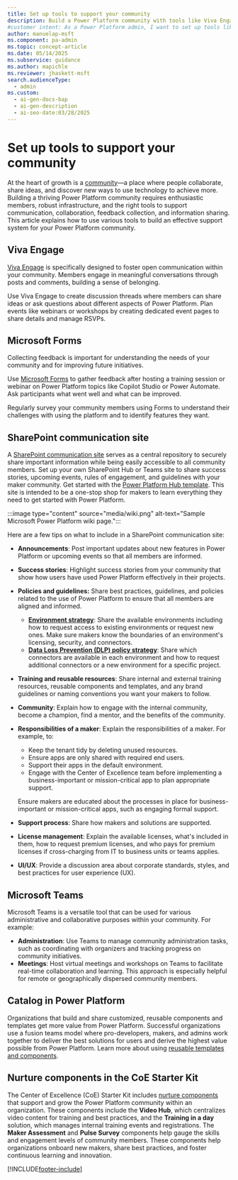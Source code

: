 ```yaml
---
title: Set up tools to support your community
description: Build a Power Platform community with tools like Viva Engage, Microsoft Forms, and SharePoint to foster collaboration, share ideas, and drive innovation.
#customer intent: As a Power Platform admin, I want to set up tools like Viva Engage, Microsoft Forms, and SharePoint to support my community so that I can foster collaboration and innovation.
author: manuelap-msft
ms.component: pa-admin
ms.topic: concept-article
ms.date: 05/14/2025
ms.subservice: guidance
ms.author: mapichle
ms.reviewer: jhaskett-msft
search.audienceType:
  - admin
ms.custom:
  - ai-gen-docs-bap
  - ai-gen-description
  - ai-seo-date:03/28/2025
---
```


# Set up tools to support your community

At the heart of growth is a [community](community-goals.md)—a place where people collaborate, share ideas, and discover new ways to use technology to achieve more. Building a thriving Power Platform community requires enthusiastic members, robust infrastructure, and the right tools to support communication, collaboration, feedback collection, and information sharing. This article explains how to use various tools to build an effective support system for your Power Platform community.    

## Viva Engage

[Viva Engage](/viva/engage/overview) is specifically designed to foster open communication within your community. Members engage in meaningful conversations through posts and comments, building a sense of belonging.

Use Viva Engage to create discussion threads where members can share ideas or ask questions about different aspects of Power Platform. Plan events like webinars or workshops by creating dedicated event pages to share details and manage RSVPs.

## Microsoft Forms

Collecting feedback is important for understanding the needs of your community and for improving future initiatives.

Use [Microsoft Forms](https://support.microsoft.com/office/what-is-microsoft-forms-6b391205-523c-45d2-b53a-fc10b22017c8) to gather feedback after hosting a training session or webinar on Power Platform topics like Copilot Studio or Power Automate. Ask participants what went well and what can be improved.  

Regularly survey your community members using Forms to understand their challenges with using the platform and to identify features they want.  

## SharePoint communication site

A [SharePoint communication site](https://support.microsoft.com/office/plan-your-sharepoint-communication-site-35d9adfe-d5cc-462f-a63a-bae7f2529182) serves as a central repository to securely share important information while being easily accessible to all community members. Set up your own SharePoint Hub or Teams site to share success stories, upcoming events, rules of engagement, and guidelines with your maker community. Get started with the [Power Platform Hub template](sharepoint-site-template.md). This site is intended to be a one-stop shop for makers to learn everything they need to get started with Power Platform.  

:::image type="content" source="media/wiki.png" alt-text="Sample Microsoft Power Platform wiki page.":::

Here are a few tips on what to include in a SharePoint communication site:  

- **Announcements**: Post important updates about new features in Power Platform or upcoming events so that all members are informed.

- **Success stories**: Highlight success stories from your community that show how users have used Power Platform effectively in their projects.

- **Policies and guidelines:** Share best practices, guidelines, and policies related to the use of Power Platform to ensure that all members are aligned and informed.
  - **[Environment strategy](../white-papers/environment-strategy.md)**: Share the available environments including how to request access to existing environments or request new ones. Make sure makers know the boundaries of an environment's licensing, security, and connectors.
  - **[Data Loss Prevention (DLP) policy strategy](dlp-strategy.md)**: Share which connectors are available in each environment and how to request additional connectors or a new environment for a specific project.

- **Training and reusable resources**: Share internal and external training resources, reusable components and templates, and any brand guidelines or naming conventions you want your makers to follow.

- **Community**: Explain how to engage with the internal community, become a champion, find a mentor, and the benefits of the community.

- **Responsibilities of a maker**: Explain the responsibilities of a maker. For example, to:
  - Keep the tenant tidy by deleting unused resources.
  - Ensure apps are only shared with required end users.
  - Support their apps in the default environment.
  - Engage with the Center of Excellence team before implementing a business-important or mission-critical app to plan appropriate support.
  
  Ensure makers are educated about the processes in place for business-important or mission-critical apps, such as engaging formal support.

- **Support process**: Share how makers and solutions are supported.

- **License management**: Explain the available licenses, what's included in them, how to request premium licenses, and who pays for premium licenses if cross-charging from IT to business units or teams applies.

- **UI/UX**: Provide a discussion area about corporate standards, styles, and best practices for user experience (UX).

## Microsoft Teams

Microsoft Teams is a versatile tool that can be used for various administrative and collaborative purposes within your community. For example:

- **Administration**: Use Teams to manage community administration tasks, such as coordinating with organizers and tracking progress on community initiatives.
- **Meetings**: Host virtual meetings and workshops on Teams to facilitate real-time collaboration and learning. This approach is especially helpful for remote or geographically dispersed community members.

## Catalog in Power Platform

Organizations that build and share customized, reusable components and templates get more value from Power Platform. Successful organizations use a fusion teams model where pro-developers, makers, and admins work together to deliver the best solutions for users and derive the highest value possible from Power Platform. Learn more about using [reusable templates and components](reusable.md).  

## Nurture components in the CoE Starter Kit

The Center of Excellence (CoE) Starter Kit includes [nurture components](/power-platform/guidance/coe/nurture-components) that support and grow the Power Platform community within an organization. These components include the **Video Hub**, which centralizes video content for training and best practices, and the **Training in a day** solution, which manages internal training events and registrations. The **Maker Assessment** and **Pulse Survey** components help gauge the skills and engagement levels of community members. These components help organizations onboard new makers, share best practices, and foster continuous learning and innovation.

[!INCLUDE[footer-include](../../includes/footer-banner.md)]
